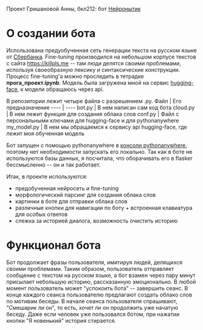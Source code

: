 Проект Гришановой Анны, бкл212: бот [Нейронытик](https://t.me/kplro_bot)
# О создании бота
Использована предуобученная сеть генерации текста на русском языке от [Сбербанка](https://huggingface.co/sberbank-ai/rugpt3large_based_on_gpt2). Fine-tuning производился на небольшом корпусе текстов с сайта https://killpls.me -- там люди делятся своими проблемами, используя своеобразную лексику и синтаксические конструкции. Процесс fine-tuning'а можно проследить в тетрадке **прога_проект.ipynb**.
Модель была загружена мной на сервис [hugging-face](https://huggingface.co/kplro/model_proga), к модели обращаюсь через api.

В репозитории лежит четыре файла с разрешением .py.
Файл | Его предназначение
---- | ----
bot.py | В нем написан сам код бота
cloud.py | В нем лежит функция для создания облака слов
conf.py | Файл с персональными ключами для hugging-face и для pythonanywhere
my_model.py | В нем мы обращаемся к сервису api hugging-face, где лежит моя обученная модель

Бот запущен с помощью pythonanywhere в [консоли pythonanywhere](https://www.pythonanywhere.com/user/kplro/files/home/kplro/telegram_bot/bot.py), поэтому нет необходимости запускать его локально. Так как в боте не используются базы данных, я посчитала, что оборачивать его в flasker бессмысленно -- он и так работает.

Итак, в проекте используются:
- предобученная нейросеть и fine-tuning
- морфологический парсинг для создания облака слов
- картинки в боте для отправки облака слов
- различные кнопки для навигации по боту + встроенная клавиатура для особых ответов
- слежка за историей диалога, возможность очистить историю
# Функционал бота
Бот продолжает фразы пользователя, имитируя людей, делящихся своими проблемами. Таким образом, пользователь отправляет сообщение с текстом на русском языке, а бот взамен через пару минут присылает небольшую историю, рассказанную эмоционально. В любой момент пользователь может "успокоить бота" -- завершить сеанс. В конце каждого сеанса пользователю предлагают создать облако слов по мотивам беседы. В начале сеанса пользователя спрашивают, "Смешарик ли он", то есть, хочет ли он продолжить уже начатую беседу. Даже если человек уже пользовался ботом, при нажатии кнопки "Я новенький" история стирается.
